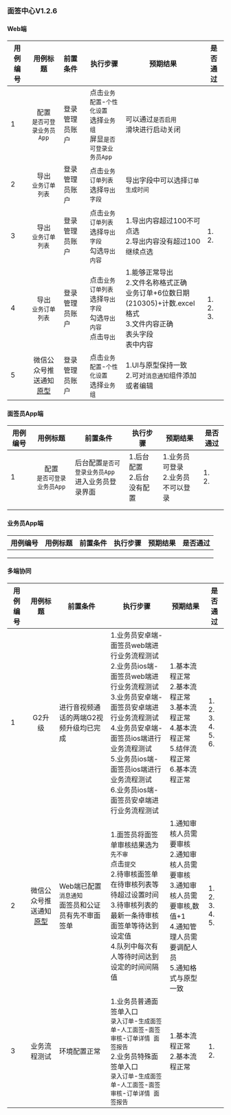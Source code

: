 ### 面签中心V1.2.6



#### Web端

| 用例编号 |                           用例标题                           | 前置条件       | 执行步骤                                                     | 预期结果                                                     | 是否通过           |
| -------- | :----------------------------------------------------------: | :------------- | ------------------------------------------------------------ | ------------------------------------------------------------ | ------------------ |
| 1        |               配置<br />`是否可登录业务员App`                | 登录管理员账户 | 点击`业务配置`-`个性化设置`<br />选择`业务组`<br />屏显`是否可登录业务员App` | 可以通过`是否启用`<br />滑块进行启动关闭                     |                    |
| 2        |                   导出<br />`业务订单列表`                   | 登录管理员账户 | 点击`业务订单列表`<br />选择`导出字段`                       | 导出字段中可以选择`订单生成时间`                             |                    |
| 3        |                   导出<br />`业务订单列表`                   | 登录管理员账户 | 点击`业务订单列表`<br />选择`导出字段`<br />勾选`导出内容`   | 1.导出内容超过100不可点选<br />2.导出内容没有超过100继续点选 | 1.<br />2.         |
| 4        |                   导出<br />`业务订单列表`                   | 登录管理员账户 | 点击`业务订单列表`<br />选择`导出字段`<br />勾选`导出内容`<br />点击`导出` | 1.能够正常导出<br />2.文件名称格式正确<br />    业务订单+6位数日期(210305)+计数.excel格式<br />3.文件内容正确<br />    表头字段<br />    表中内容 | 1.<br />2.<br />3. |
| 5        | 微信公众号推送通知<br />[原型](http://192.168.60.252/dir/%E9%9D%A2%E7%AD%BE%E4%B8%AD%E5%BF%83/%E9%9D%A2%E7%AD%BE%E4%BC%98%E5%8C%96V1.2.4/#id=f0e8x7&p=个性化配置&g=1) | 登录管理员账户 | 点击`业务配置`-`个性化设置`<br />选择`业务组`                | 1.UI与原型保持一致<br />2.可对`消息通知`组件添加或者编辑     |                    |



#### 面签员App端

| 用例编号 |            用例标题             | 前置条件                                              | 执行步骤                       | 预期结果                               | 是否通过   |
| -------- | :-----------------------------: | ----------------------------------------------------- | ------------------------------ | -------------------------------------- | ---------- |
| 1        | 配置<br />`是否可登录业务员App` | 后台配置`是否可登录业务员App`<br />进入业务员登录界面 | 1.后台配置<br />2.后台没有配置 | 1.业务员可登录<br />2.业务员不可以登录 | 1.<br />2. |
|          |                                 |                                                       |                                |                                        |            |
|          |                                 |                                                       |                                |                                        |            |



#### 业务员App端

| 用例编号 | 用例标题 | 前置条件 | 执行步骤 | 预期结果 | 是否通过 |
| -------- | -------- | -------- | -------- | -------- | -------- |
|          |          |          |          |          |          |
|          |          |          |          |          |          |
|          |          |          |          |          |          |



#### 多端协同

| 用例编号 |                           用例标题                           | 前置条件                                                     | 执行步骤                                                     | 预期结果                                                     | 是否通过                                   |
| -------- | :----------------------------------------------------------: | ------------------------------------------------------------ | ------------------------------------------------------------ | ------------------------------------------------------------ | ------------------------------------------ |
| 1        |                            G2升级                            | 进行音视频通话的两端G2视频升级均已完成                       | 1.业务员安卓端-面签员web端进行业务流程测试<br />2.业务员ios端-面签员web端进行业务流程测试<br />3.业务员安卓端-面签员安卓端进行业务流程测试<br />4.业务员安卓端-面签员ios端进行业务流程测试<br />5.业务员ios端-面签员ios端进行业务流程测试<br />6.业务员ios端-面签员安卓端进行业务流程测试 | 1.基本流程正常<br />2.基本流程正常<br />3.基本流程正常<br />4.基本流程正常<br />5.结伴流程正常<br />6.基本流程正常 | 1.<br />2.<br />3.<br />4.<br />5.<br />6. |
| 2        | 微信公众号推送通知<br />[原型](http://192.168.60.252/dir/%E9%9D%A2%E7%AD%BE%E4%B8%AD%E5%BF%83/%E9%9D%A2%E7%AD%BE%E4%BC%98%E5%8C%96V1.2.4/#id=ilabwd&p=系统通知&g=1) | Web端已配置<br />`消息通知`<br />面签员和公证员有先不审面签单 | 1.面签员将面签单审核结果选为`先不审`<br />点击`提交`<br />2.待审核面签单在待审核列表等待超过设置时间<br />3.待审核列表的最新一条待审核面签单等待达到设定值<br />4.队列中每次有人等待时间达到设定的时间间隔值 | 1.通知审核人员需要审核<br />2.通知审核人员需要审核<br />3.通知审核人员需要审核,数值+1<br />4.通知管理人员需要调配人员<br />5.通知格式与原型一致 | 1.<br />2.<br />3.<br />4.<br />5.         |
| 3        |                         业务流程测试                         | 环境配置正常                                                 | 1.业务员普通面签单入口<br />`录入订单`-`生成面签单`-`人工面签`-`面签审核`-`订单详情 面签报告`<br />2.业务员特殊面签单入口<br />`录入订单`-`生成面签单`-`人工面签`-`面签审核`-`订单详情 面签报告` | 1.基本流程正常<br />2.基本流程正常                           | 1.<br />2.                                 |

